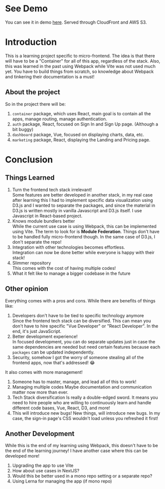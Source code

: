 # See Demo
You can see it in demo [here](https://d5yz76nkbhlyy.cloudfront.net).
Served through CloudFront and AWS S3.

# Introduction
This is a learning project specific to micro-frontend.
The idea is that there will have to be a "Container" for all of this app, regardless of the stack.
Also, this was learned in the past using Webpack while Vite was not used much yet.
You have to build things from scratch, so knowledge about Webpack and tinkering their documentation is a must!

## About the project
So in the project there will be:
1. `container` package, which uses React, main goal is to contain all the apps, manage routing, manage authentication.
2. `auth` package, React, focused on Sign In and Sign Up page. (Although a bit buggy)
3. `dashboard` package, Vue, focused on displaying charts, data, etc.
4. `marketing` package, React, displaying the Landing and Pricing page.

# Conclusion
## Things Learned
1. Turn the frontend tech stack irrelevant!  
Some features are better developed in another stack, in my real case after learning this I had to implement specific data visualization using D3.js and I wanted to separate the packages, and since the material in D3.js is written mostly in vanilla Javascript and D3.js itself. I use Javascript in React-based project.
2. Knows module bundlers better  
While the current use case is using Webpack, this can be implemented using Vite. The term to look for is **Module Federation**. Things don't have to be handled fully micro-frontend though. In the same case of D3.js, I don't separate the repo!
3. Integration with other technologies becomes effortless.  
Integration can now be done better while everyone is happy with their stack!
4. Slimmer repository  
This comes with the cost of having multiple codes!
5. What it felt like to manage a bigger codebase in the future  

## Other opinion
Everything comes with a pros and cons. While there are benefits of things like:
1. Developers don't have to be tied to specific technology anymore  
   Since the frontend tech stack can be diversified. This can mean you don't have to hire specific "Vue Developer" or "React Developer". In the end, it's just JavaScript.
2. Better development experience!  
   In focused development, you can do separate updates just in case the same dependencies are needed but need certain features because each `packages` can be updated independently.
3. Security, somehow I got the worry of someone stealing all of the frontend apps, now that's addressed! 😂

It also comes with more management!
1. Someone has to master, manage, and lead all of this to work!
2. Managing multiple codes
   Maybe documentation and communication matter now more than ever.
4. Tech Stack diversification
   Is really a double-edged sword. It means you need to hire people who are willing to continuously learn and handle different code bases, Vue, React, D3, and more!
5. This will introduce new bugs!
   New things, will introduce new bugs. In my case, the sign-in page's CSS wouldn't load unless you refreshed it first! 
   

## Another Development
While this is the end of my learning using Webpack, this doesn't have to be the end of the learning journey!
I have another case where this can be developed more!
1. Upgrading the app to use Vite
2. How about use cases in NextJS?
3. Would this be better used in a mono repo setting or a separate repo?
4. Using Lerna for managing the app (if mono repo)

